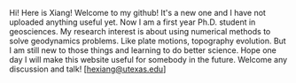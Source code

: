 Hi! Here is Xiang! Welcome to my github! It's a new one and I have not uploaded anything useful yet. Now I am a first year Ph.D. student in geosciences.
My research interest is about using numerical methods to solve geodynamics problems. Like plate motions, topography evolution. But I am still new to those
things and learning to do better science. Hope one day I will make this website useful for somebody in the future. Welcome any discussion and talk! [hexiang@utexas.edu]
<!---
hx38324/hx38324 is a ✨ special ✨ repository because its `README.md` (this file) appears on your GitHub profile.
You can click the Preview link to take a look at your changes.
--->
